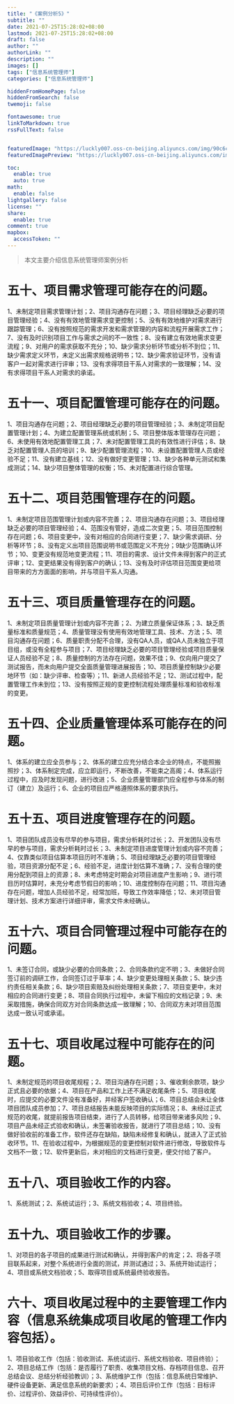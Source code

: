 ```yaml
---
title: "《案例分析5》"
subtitle: ""
date: 2021-07-25T15:28:02+08:00
lastmod: 2021-07-25T15:28:02+08:00
draft: false
author: ""
authorLink: ""
description: ""
images: []
tags: ["信息系统管理师"]
categories: ["信息系统管理师"]

hiddenFromHomePage: false
hiddenFromSearch: false
twemoji: false

fontawesome: true
linkToMarkdown: true
rssFullText: false


featuredImage: "https://luckly007.oss-cn-beijing.aliyuncs.com/img/90c6cc12-742e-4c9f-b318-b912f163b8d0.png"
featuredImagePreview: "https://luckly007.oss-cn-beijing.aliyuncs.com/img/90c6cc12-742e-4c9f-b318-b912f163b8d0.png"

toc:
  enable: true
  auto: true
math:
  enable: false
lightgallery: false
license: ""
share:
  enable: true
comment: true
mapbox:
  accessToken: ""
---
```




> 本文主要介绍信息系统管理师案例分析

<!--more-->

# 五十、项目需求管理可能存在的问题。

1、未制定项目需求管理计划；2、项目沟通存在问题；3、项目经理缺乏必要的项目管理经验；4、没有有效地管理需求变更控制；5、没有有效地维护对需求进行跟踪管理；6、没有按照规范的需求开发和需求管理的内容和流程开展需求工作；7、没有及时识别项目工作与需求之间的不一致性；8、没有建立有效地需求变更流程；9、对用户的需求获取不充分；10、缺少需求分析环节或分析不到位；11、缺少需求定义环节，未定义出需求规格说明书；12、缺少需求验证环节，没有请客户一起对需求进行评审；13、没有求得项目干系人对需求的一致理解；14、没有求得项目干系人对需求的承诺。

# 五十一、项目配置管理可能存在的问题。

1、项目沟通存在问题；2、项目经理缺乏必要的项目管理经验；3、未制定项目配置管理计划；4、为建立配置管理系统或机制；5、项目整体版本管理存在问题；6、未使用有效地配置管理工具；7、未对配置管理工具的有效性进行评估；8、缺乏对配置管理人员的培训；9、缺少配置管理流程；10、未设置配置管理人员或经验不足；11、没有建立基线；12、没有做好变更管理；13、缺少各种单元测试和集成测试；14、缺少项目整体管理的权衡；15、未对配置进行综合管理。

# 五十二、项目范围管理存在的问题。

1、未制定项目范围管理计划或内容不完善；2、项目沟通存在问题；3、项目经理缺乏必要的项目管理经验；4、范围没有管好，造成二次变更；5、项目范围控制存在问题；6、项目变更中，没有对相应的合同进行变更；7、缺少需求调研、分析等环节；8、没有定义出项目范围说明书或范围定义不充分；9缺少范围确认环节；10、变更没有规范地变更流程；11、项目的需求、设计文件未得到客户的正式评审；12、变更结果没有得到客户的确认；13、没有及时评估项目范围变更给项目带来的方方面面的影响，并与项目干系人沟通。

# 五十三、项目质量管理存在的问题。

1、未制定项目质量管理计划或内容不完善；2、为建立质量保证体系；3、缺乏质量标准和质量规范；4、质量管理没有使用有效地管理工具、技术、方法；5、项目沟通存在问题；6、质量职责分配不合理，没有QA人员，或QA人员未独立于项目组，或没有全程参与项目；7、项目经理缺乏必要的项目管理经验或项目质量保证人员经验不足；8、质量控制的方法存在问题，效果不佳；9、仅向用户提交了测试报告，而未向用户提交全面质量管理进展报告；10、项目质量控制缺少必要地环节（如：缺少评审、检查等）；11、新进人员经验不足；12、测试过程中，配置管理工作未到位；13、没有按照正规的变更控制流程处理质量标准和验收标准的变更。

# 五十四、企业质量管理体系可能存在的问题。

1、体系的建立应全员参与；2、体系的建立应充分结合本企业的特点，不能照搬照抄；3、体系制定完成，应立即运行，不断改善，不能束之高阁；4、体系运行过程中，应及时发现问题，进行改进；5、企业质量管理部门应全程参与体系的制订（建立）及运行；6、企业的项目应严格遵照体系的要求执行。

# 五十五、项目进度管理存在的问题。

1、项目团队成员没有尽早的参与项目，需求分析耗时过长；2、开发团队没有尽早的参与项目，需求分析耗时过长；3、未制定项目进度管理计划或内容不完善；4、仅靠类似项目估算本项目历时不准确；5、项目经理缺乏必要的项目管理经验，项目资源分配不足；6、经验不足，进度计划估算不准确；7、没有合理的使用分配到项目上的资源；8、未考虑特定时期会对项目进度产生影响；9、进行项目历时估算时，未充分考虑节假日的影响；10、进度控制存在问题；11、项目沟通存在问题，增加人员经验不足，经常加班，导致工作效率降低；12、未对项目管理计划、技术方案进行详细评审，需求文件未经确认。

# 五十六、项目合同管理过程中可能存在的问题。

1、未签订合同，或缺少必要的合同条款；2、合同条款约定不明；3、未做好合同签订前的调研工作，合同签订过于草率；4、缺少变更处理相关条款；5、缺少违约责任相关条款；6、缺少项目索赔及纠纷处理相关条款；7、项目变更中，未对相应的合同进行变更；8、项目合同执行过程中，未留下相应的文档记录；9、未采取措施，确保合同双方对合同条款达成一致理解；10、合同双方未对项目范围达成一致认可或承诺。

# 五十七、项目收尾过程中可能存在的问题。

1、未制定规范的项目收尾规程；2、项目沟通存在问题；3、催收剩余款项，缺少正式且必要的依据；4、项目在产品和工作上还不满足收尾条件；5、项目收尾时，应提交的必要文件没有准备好，并经客户签收确认；6、项目总结会未让全体项目团队成员参加；7、项目总结报告未能反映项目的实际情况；8、未经过正式规范的收尾，就提前报告项目结束，进行了人员转移，给项目带来诸多风险；9、项目产品未经正式验收和确认，未签署验收报告，就进行了项目总结；10、没有做好验收前的准备工作，软件还存在缺陷，缺陷未经修复和确认，就进入了正式验收环节。11、在验收过程中，为根据规范的变更控制对软件进行修改，导致软件与文档不一致；12、软件更新后，未对相应的文档进行变更，便交付给了客户。

# 五十八、项目验收工作的内容。

1、系统测试；2、系统试运行；3、系统文档验收；4、项目终验。

# 五十九、项目验收工作的步骤。

1、对项目的各子项目的成果进行测试和确认，并得到客户的肯定；2、将各子项目联系起来，对整个系统进行全面的测试，并测试通过；3、系统开始试运行；4、项目或系统文档验收；5、取得项目或系统最终验收报告。

# 六十、项目收尾过程中的主要管理工作内容（信息系统集成项目收尾的管理工作内容包括）。

1、项目验收工作（包括：验收测试、系统试运行、系统文档验收、项目终验）；2、项目总结工作（包括：是否履行了职责、收集项目文档、存档项目信息、召开总结会议、总结分析经验教训）；3、系统维护工作（包括：信息系统日常维护、硬件设备更新、满足信息系统的新要求）；4、项目后评价工作（包括：目标评价、过程评价、效益评价、可持续性评价）。